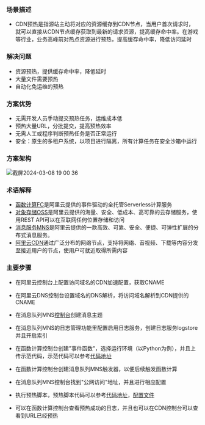 ### 场景描述
- CDN预热是指源站主动将对应的资源缓存到CDN节点，当用户首次请求时，就可以直接从CDN节点缓存获取到最新的请求资源，提高缓存命中率。在游戏等行业，业务高峰前对热点资源进行预热，提高缓存命中率，降低访问延时
### 解决问题
- 资源预热，提供缓存命中率，降低延时
- 大量文件需要预热
- 自动化免运维的预热
### 方案优势
- 无需开发人员手动提交预热任务，运维成本低
- 预热大量URL，分批提交，提高预热效率
- 无需人工或程序判断预热任务是否正常运行
- 安全：原生的多租户系统，以项目进行隔离，所有计算任务在安全沙箱中运行

### 方案架构

![截屏2024-03-08 19 00 36](https://github.com/mingyu110/Best-Practice/assets/48540798/40decc22-ed5b-4d15-a41e-690f18ec8ded)


### 术语解释

- [函数计算FC](https://www.aliyun.com/product/fc)是阿里云提供的事件驱动的全托管Serverless计算服务
- [对象存储OSS](https://www.aliyun.com/product/oss)是阿里云提供的海量、安全、低成本、高可靠的云存储服务，使用REST API可以在互联网任何位置存储和访问
- [消息服务MNS](https://www.aliyun.com/product/mns)是阿里云提供的一款高效、可靠、安全、便捷、可弹性扩展的分布式消息服务。
- [阿里云CDN](https://www.aliyun.com/product/cdn)通过广泛分布的网络节点，支持将网络、音视频、下载等内容分发至接近用户的节点，使用户可就近取得所需内容

### 主要步骤

- 在阿里云控制台上配置访问域名的CDN加速配置，获取CNAME

- 在阿里云DNS控制台设置域名的DNS解析，将访问域名解析到CDN提供的CNAME

- 在消息队列MNS[控制台](https://mns.console.aliyun.com/region/cn-shenzhen/topics)创建消息主题

- 在消息队列MNS的日志管理功能里配置启用日志服务，创建日志服务logstore并且开启索引

- 在函数计算控制台创建"事件函数"，选择运行环境（以Python为例），并且上传示范代码，示范代码可以参考[代码地址](https://github.com/mingyu110/Best-Practice/tree/master/fc)

- 在函数计算控制台创建消息队列MNS触发器，以便后续触发函数计算

- 在消息队列MNS控制台找到"公网访问"地址，并且进行相应配置

- 执行预热脚本，预热脚本代码可以参考[代码地址](https://github.com/mingyu110/Best-Practice/blob/master/execute.py)，[配置文件](https://github.com/mingyu110/Best-Practice/blob/master/config.yaml)

- 可以在函数计算控制台查看预热成功的日志，并且也可以在CDN控制台可以查看到URL已经预热
